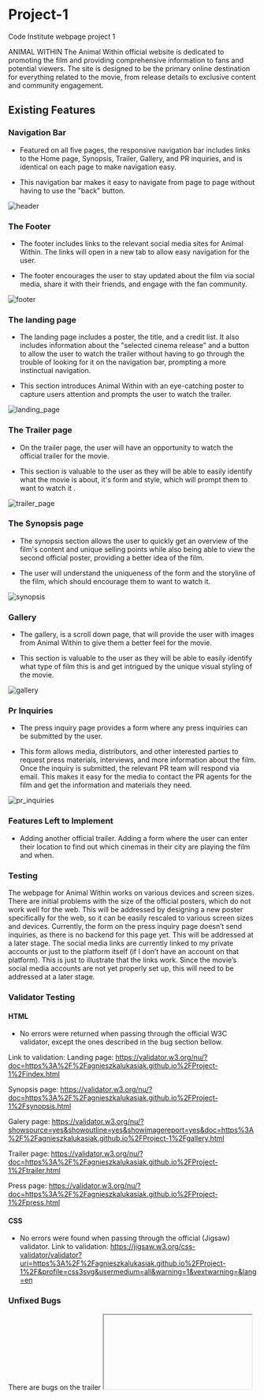 # Project-1
Code Institute webpage project 1

ANIMAL WITHIN
The Animal Within official website is dedicated to promoting the film and providing comprehensive information to fans and potential viewers. The site is designed to be the primary online destination for everything related to the movie, from release details to exclusive content and community engagement.

## Existing Features

### Navigation Bar

- Featured on all five pages, the responsive navigation bar includes links to the Home page, Synopsis, Trailer, Gallery, and PR inquiries, and is identical on each page to make navigation easy.

- This navigation bar makes it easy to navigate from page to page without having to use the "back" button.

<!--PHOTO-->
![header](assets/Photo_readme/Header.png)

### The Footer

- The footer includes links to the relevant social media sites for Animal Within. The links will open in a new tab to allow easy navigation for the user.
	
- The footer encourages the user to stay updated about the film via social media, share it with their friends, and engage with the fan community.

<!--PHOTO-->
![footer](assets/Photo_readme/Footer.png)

### The landing page 

 - The landing page includes a poster, the title, and a credit list. It also includes information about the "selected cinema release" and a button to allow the user to watch the trailer without having to go through the trouble of looking for it on the navigation bar, prompting a more instinctual navigation.

- This section introduces Animal Within with an eye-catching poster to capture users attention and prompts the user to watch the trailer.

<!--PHOTO-->
![landing_page](assets/Photo_readme/home.png)

### The	Trailer page

-  On the trailer page, the user will have an opportunity to watch the official trailer for the movie.

- This section is valuable to the user as they will be able to easily identify what the movie is about, it's form and style, which will prompt them to want to watch it .

<!--PHOTO-->
![trailer_page](assets/Photo_readme/trailer.png)

### The Synopsis page

-  The synopsis section allows the user to quickly get an overview of the film's content and unique selling points while also being able to view the second official poster, providing a better idea of the film.
	
- The user will understand the uniqueness of the form and the storyline of the film, which should encourage them to want to watch it.

<!--PHOTO-->
![synopsis](assets/Photo_readme/synopsis.png)

### Gallery

- The gallery, is a scroll down page, that will provide the user with images from Animal Within to give them a better feel for the movie.

- This section is valuable to the user as they will be able to easily identify what type of film this is and get intrigued by the unique visual styling of the movie.

<!--PHOTO-->
![gallery](assets/Photo_readme/gallery.png)

### Pr Inquiries

-  The press inquiry page provides a form where any press inquiries can be submitted by the user.

- This form allows media, distributors, and other interested parties to request press materials, interviews, and more information about the film. Once the inquiry is submitted, the relevant PR team will respond via email. This makes it easy for the media to contact the PR agents for the film and get the information and materials they need.

<!--PHOTO-->
![pr_inquiries](assets/Photo_readme/press.png)

	
### Features Left to Implement

- Adding another official trailer.
Adding a form where the user can enter their location to find out which cinemas in their city are playing the film and when.

### Testing

The webpage for Animal Within works on various devices and screen sizes.
There are initial problems with the size of the official posters, which do not work well for the web. This will be addressed by designing a new poster specifically for the web, so it can be easily rescaled to various screen sizes and devices.
Currently, the form on the press inquiry page doesn’t send inquiries, as there is no backend for this page yet. This will be addressed at a later stage.
The social media links are currently linked to my private accounts or just to the platform itself (if I don’t have an account on that platform). This is just to illustrate that the links work. Since the movie’s social media accounts are not yet properly set up, this will need to be addressed at a later stage.

### Validator Testing

#### HTML
- No errors were returned when passing through the official W3C validator, except the ones described in the bug section bellow.

Link to validation:
Landing page: https://validator.w3.org/nu/?doc=https%3A%2F%2Fagnieszkalukasiak.github.io%2FProject-1%2Findex.html

Synopsis page: https://validator.w3.org/nu/?doc=https%3A%2F%2Fagnieszkalukasiak.github.io%2FProject-1%2Fsynopsis.html

Galery page: https://validator.w3.org/nu/?showsource=yes&showoutline=yes&showimagereport=yes&doc=https%3A%2F%2Fagnieszkalukasiak.github.io%2FProject-1%2Fgallery.html

Trailer page: https://validator.w3.org/nu/?doc=https%3A%2F%2Fagnieszkalukasiak.github.io%2FProject-1%2Ftrailer.html

Press page: https://validator.w3.org/nu/?doc=https%3A%2F%2Fagnieszkalukasiak.github.io%2FProject-1%2Fpress.html

#### CSS
- No errors were found when passing through the official (Jigsaw) validator.
Link to validation:
https://jigsaw.w3.org/css-validator/validator?uri=https%3A%2F%2Fagnieszkalukasiak.github.io%2FProject-1%2F&profile=css3svg&usermedium=all&warning=1&vextwarning=&lang=en

### Unfixed Bugs

There are bugs on the trailer <iframe> provided by YouTube for embedding their videos. These bugs are introduced by YouTube, and this code is the only one that enables the use of the video on this page.

### Deployment

- The site was deployed to GitHub pages. The steps to deploy are as follows:
- In the GitHub repository, navigate to the Settings tab
- From the source section drop-down menu, select the Master Branch
- Once the master branch has been selected, the page will be automatically refreshed with a detailed ribbon display to indicate the successful deployment.


The live link can be found here : https://agnieszkalukasiak.github.io/Project-1/index.html

### CREDITS

-  The code for scaling video files: https://www.w3schools.com/css/css_rwd_videos.asp
-  Got help from my mentor, Moritz Wach.
- Asked ChatGPT for help with the code to scale the poster and make it responsive, but had to alter that code.
- The code for positioning: https://stackoverflow.com/questions/5222523/position-a-div-container-on-the-right-side
- The code for adding photos to read me : https://stackoverflow.com/questions/10189356/how-to-add-screenshot-to-readmes-in-github-repository
- Got help from the Code Institute Slack community.
- got help with wrap code:https://stackoverflow.com/questions/5222523/position-a-div-container-on-the-right-side

### Content
- The text from the synopsis page was written for the film by Kurban Kassam.
- Instructions on how to implement form validation on the Sign Up page were taken from Specific YouTube Tutorial.
- The icons in the footer were taken from Font Awesome.

### Media
- The photos used on the home and gallery pages are from my film, photographed by Anthony Dod Mantle.
- The posters on the home page and synopsis page were created by Live Nation, Andy Peters.
- Favicons taken from: Adobe Stock.
- Trailer video taken from open source: YouTube.
- The icons in the footer were taken from Buffer Library.


